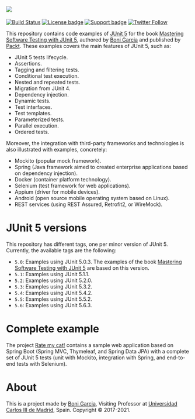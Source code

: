 # [![][Logo]][GitHub Repository]

[![Build Status](https://travis-ci.org/bonigarcia/mastering-junit5.svg?branch=master)](https://travis-ci.org/bonigarcia/mastering-junit5)
[![License badge](https://img.shields.io/badge/license-Apache2-green.svg)](https://www.apache.org/licenses/LICENSE-2.0)
[![Support badge](https://img.shields.io/badge/stackoverflow-junit5-green.svg)](https://stackoverflow.com/questions/tagged/junit5)
[![Twitter Follow](https://img.shields.io/twitter/follow/boni_gg.svg?style=social)](https://twitter.com/boni_gg)

This repository contains code examples of [JUnit 5] for the book [Mastering Software Testing with JUnit 5], authored by [Boni Garcia] and published by [Packt]. These examples covers the main features of JUnit 5, such as:

* JUnit 5 tests lifecycle.
* Assertions.
* Tagging and filtering tests.
* Conditional test execution.
* Nested and repeated tests.
* Migration from JUnit 4.
* Dependency injection.
* Dynamic tests.
* Test interfaces.
* Test templates.
* Parameterized tests.
* Parallel execution.
* Ordered tests.

Moreover, the integration with third-party frameworks and technologies is also illustrated with examples, concretely:

* Mockito (popular mock framework).
* Spring (Java framework aimed to created enterprise applications based on dependency injection).
* Docker (container platform technology).
* Selenium (test framework for web applications).
* Appium (driver for mobile devices).
* Android (open source mobile operating system based on Linux).
* REST services (using REST Assured, Retrofit2, or WireMock).

# JUnit 5 versions

This repository has different tags, one per minor version of JUnit 5. Currently, the available tags are the following:

* `5.0`: Examples using JUnit 5.0.3. The examples of the book [Mastering Software Testing with JUnit 5] are based on this version.
* `5.1`: Examples using JUnit 5.1.1.
* `5.2`: Examples using JUnit 5.2.0.
* `5.3`: Examples using JUnit 5.3.2.
* `5.4`: Examples using JUnit 5.4.2.
* `5.5`: Examples using JUnit 5.5.2.
* `5.6`: Examples using JUnit 5.6.3.

# Complete example

The project [Rate my cat!] contains a sample web application based on Spring Boot (Spring MVC, Thymeleaf, and Spring Data JPA)
with a complete set of JUnit 5 tests (unit with Mockito, integration with Spring, and end-to-end tests with Selenium).  

# About

This is a project made by [Boni Garcia], Visiting Professor at [Universidad Carlos III de Madrid], Spain. Copyright &copy; 2017-2021.

[JUnit 5]: https://junit.org/junit5/
[Boni Garcia]: https://bonigarcia.github.io/
[Universidad Carlos III de Madrid]: https://www.it.uc3m.es/bogarcia/index.html
[Logo]: https://bonigarcia.github.io/img/mastering_junit5_logo.png
[GitHub Repository]: https://github.com/bonigarcia/mastering-junit5
[Mastering Software Testing with JUnit 5]: https://www.amazon.com/Mastering-Software-Testing-JUnit-Comprehensive-ebook/dp/B076ZQCK5Q
[Packt]: https://www.packtpub.com/web-development/mastering-software-testing-junit-5
[Rate my cat!]: https://github.com/bonigarcia/rate-my-cat
